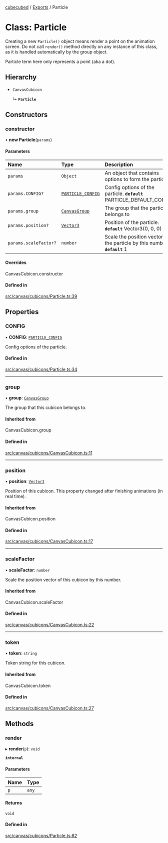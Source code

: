 [cubecubed](/reference/README.md) / [Exports](/reference/modules.md) / Particle

# Class: Particle

Creating a new `Particle()` object means render a point
on the animation screen. Do not call `render()` method
directly on any instance of this class, as it is handled
automatically by the group object.

Particle term here only represents a point (aka a dot).

## Hierarchy

- `CanvasCubicon`

  ↳ **`Particle`**

## Constructors

### constructor

• **new Particle**(`params`)

#### Parameters

| Name | Type | Description |
| :------ | :------ | :------ |
| `params` | `Object` | An object that contains options to form the particle. |
| `params.CONFIG?` | [`PARTICLE_CONFIG`](/reference/interfaces/PARTICLE_CONFIG.md) | Config options of the particle.  **`default`** PARTICLE_DEFAULT_CONFIG |
| `params.group` | [`CanvasGroup`](/reference/classes/CanvasGroup.md) | The group that the particle belongs to |
| `params.position?` | [`Vector3`](/reference/classes/Vector3.md) | Position of the particle.  **`default`** Vector3(0, 0, 0) |
| `params.scaleFactor?` | `number` | Scale the position vector of the particle by this number.  **`default`** 1 |

#### Overrides

CanvasCubicon.constructor

#### Defined in

[src/canvas/cubicons/Particle.ts:39](https://github.com/imaphatduc/cubecubed/blob/db7d6e8/src/canvas/cubicons/Particle.ts#L39)

## Properties

### CONFIG

• **CONFIG**: [`PARTICLE_CONFIG`](/reference/interfaces/PARTICLE_CONFIG.md)

Config options of the particle.

#### Defined in

[src/canvas/cubicons/Particle.ts:34](https://github.com/imaphatduc/cubecubed/blob/db7d6e8/src/canvas/cubicons/Particle.ts#L34)

___

### group

• **group**: [`CanvasGroup`](/reference/classes/CanvasGroup.md)

The group that this cubicon belongs to.

#### Inherited from

CanvasCubicon.group

#### Defined in

[src/canvas/cubicons/CanvasCubicon.ts:11](https://github.com/imaphatduc/cubecubed/blob/db7d6e8/src/canvas/cubicons/CanvasCubicon.ts#L11)

___

### position

• **position**: [`Vector3`](/reference/classes/Vector3.md)

Position of this cubicon.
This property changed after finishing animations (in real time).

#### Inherited from

CanvasCubicon.position

#### Defined in

[src/canvas/cubicons/CanvasCubicon.ts:17](https://github.com/imaphatduc/cubecubed/blob/db7d6e8/src/canvas/cubicons/CanvasCubicon.ts#L17)

___

### scaleFactor

• **scaleFactor**: `number`

Scale the position vector of this cubicon by this number.

#### Inherited from

CanvasCubicon.scaleFactor

#### Defined in

[src/canvas/cubicons/CanvasCubicon.ts:22](https://github.com/imaphatduc/cubecubed/blob/db7d6e8/src/canvas/cubicons/CanvasCubicon.ts#L22)

___

### token

• **token**: `string`

Token string for this cubicon.

#### Inherited from

CanvasCubicon.token

#### Defined in

[src/canvas/cubicons/CanvasCubicon.ts:27](https://github.com/imaphatduc/cubecubed/blob/db7d6e8/src/canvas/cubicons/CanvasCubicon.ts#L27)

## Methods

### render

▸ **render**(`p`): `void`

**`internal`**

#### Parameters

| Name | Type |
| :------ | :------ |
| `p` | `any` |

#### Returns

`void`

#### Defined in

[src/canvas/cubicons/Particle.ts:82](https://github.com/imaphatduc/cubecubed/blob/db7d6e8/src/canvas/cubicons/Particle.ts#L82)

